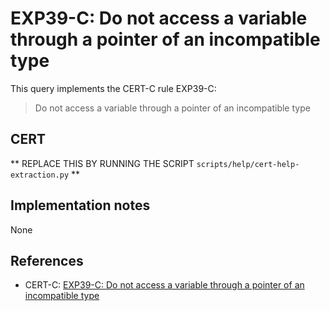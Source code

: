 # EXP39-C: Do not access a variable through a pointer of an incompatible type

This query implements the CERT-C rule EXP39-C:

> Do not access a variable through a pointer of an incompatible type


## CERT

** REPLACE THIS BY RUNNING THE SCRIPT `scripts/help/cert-help-extraction.py` **

## Implementation notes

None

## References

* CERT-C: [EXP39-C: Do not access a variable through a pointer of an incompatible type](https://wiki.sei.cmu.edu/confluence/display/c)
